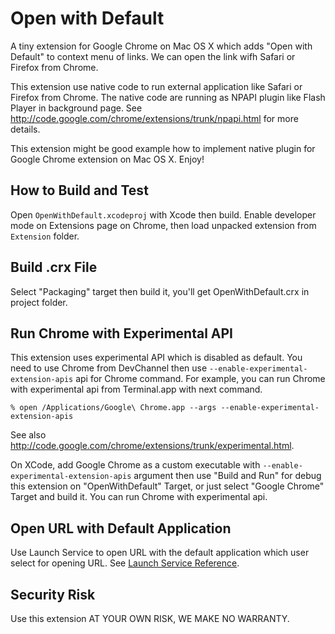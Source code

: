 Open with Default
=================
A tiny extension for Google Chrome on Mac OS X which adds "Open with Default" to context menu of links.
We can open the link wifh Safari or Firefox from Chrome.

This extension use native code to run external application like Safari or Firefox from Chrome.
The native code are running as NPAPI plugin like Flash Player in background page.
See <http://code.google.com/chrome/extensions/trunk/npapi.html> for more details.

This extension might be good example how to implement native plugin for Google Chrome extension on Mac OS X.
Enjoy!

How to Build and Test
---------------------
Open `OpenWithDefault.xcodeproj` with Xcode then build.
Enable developer mode on Extensions page on Chrome, then load unpacked extension from `Extension` folder.

Build .crx File
---------------
Select "Packaging" target then build it, you'll get OpenWithDefault.crx in project folder.

Run Chrome with Experimental API
--------------------------------
This extension uses experimental API which is disabled as default.
You need to use Chrome from DevChannel then use `--enable-experimental-extension-apis` api for Chrome command.
For example, you can run Chrome with experimental api from Terminal.app with next command.

    % open /Applications/Google\ Chrome.app --args --enable-experimental-extension-apis

See also <http://code.google.com/chrome/extensions/trunk/experimental.html>.

On XCode, add Google Chrome as a custom executable with `--enable-experimental-extension-apis` argument then use "Build and Run" for debug this extension on "OpenWithDefault" Target, or just select "Google Chrome" Target and build it. You can run Chrome with experimental api.

Open URL with Default Application
---------------------------------
Use Launch Service to open URL with the default application which user select for opening URL.
See [Launch Service Reference](http://developer.apple.com/mac/library/documentation/Carbon/Reference/LaunchServicesReference/Reference/reference.html).

Security Risk
-------------
Use this extension AT YOUR OWN RISK, WE MAKE NO WARRANTY.
